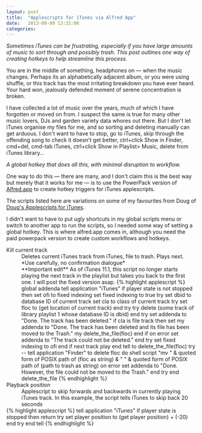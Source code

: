 ```yaml
---
layout: post
title:  "Applescripts for iTunes via Alfred App"
date:   2013-09-09 13:31:06
categories:
---
```


_Sometimes iTunes can be frustrating, especially if you have large amounts of music to sort through and possibly trash. This post outlines one way of creating hotkeys to help streamline this process._

You are in the middle of something, headphones on — when the music changes. Perhaps its an alphabetically adjacent album, or you were using shuffle, or this track has the most irritating breakdown you have ever heard. Your hard won, jealously defended moment of serene concentration is broken. 

I have collected a lot of music over the years, much of which I have forgotten or moved on from. I suspect the same is true for many other music lovers, DJs and garden variety data whores out there. But I don't let iTunes organise my files for me, and so sorting and deleting manually can get arduous. I don't want to have to stop, go to iTunes, skip through the offending song to check it doesn't get better, ctrl+click Show in Finder, cmd+del, cmd-tab iTunes, ctrl+click Show in Playlist> Music, delete from iTunes library…

_A global hotkey that does all this, with minimal disruption to workflow._

One way to do this — there are many, and I don't claim this is the best way but merely that it works for me — is to use the PowerPack version of [Alfred.app](http://www.alfredapp.com/) to create hotkey triggers for iTunes applescripts.

The scripts listed here are variations on some of my favourites from Doug of [Doug's Applescripts for iTunes](http://dougscripts.com/itunes/). 

I didn't want to have to put ugly shortcuts in my global scripts menu or switch to another app to run the scripts, so I needed some way of setting a global hotkey. This is where alfred.app comes in, although you need the paid powerpack version to create custom workflows and hotkeys. 

<dl>
<dt>Kill current track</dt>
<dd>Deletes current iTunes track from iTunes, file to trash. Plays next. *Use carefully, no confirmation dialogue*</dd>
<dd>**Important edit** As of iTunes 11.1, this script no longer starts playing the next track in the playlist but takes you back to the first one. I will post the fixed version asap. 
{% highlight applescript %}
global addenda
tell application "iTunes"
	if player state is not stopped then
		set ofi to fixed indexing
		set fixed indexing to true
		try
			set dbid to database ID of current track
			set cla to class of current track
			try
				set floc to (get location of current track)
			end try
			try
				delete (some track of library playlist 1 whose database ID is dbid)
			end try
			set addenda to "Done. The track has been deleted."
			if cla is file track then
				set my addenda to "Done. The track has been deleted and its file has been moved to the Trash."
				my delete_the_file(floc)
			end if
		on error
			set addenda to "The track could not be deleted."
		end try
		set fixed indexing to ofi
	end if
	next track
	play
end tell
to delete_the_file(floc)
	try
		-- tell application "Finder" to delete floc
		do shell script "mv " & quoted form of POSIX path of (floc as string) & " " & quoted form of POSIX path of (path to trash as string)
	on error
		set addenda to "Done. However, the file could not be moved to the Trash."
	end try
end delete_the_file
{% endhighlight %}
<dt>Playback position</dt>
<dd>Applescript to skip forwards and backwards in currently playing iTunes track. In this example, the script tells iTunes to skip back 20 seconds</dd>
{% highlight applescript %}
tell application "iTunes"
	if player state is stopped then return
	try
		set player position to (get player position) + (-20)
	end try
end tell
{% endhighlight %}